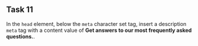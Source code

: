 ## Task 11
In the `head` element, below the `meta` character set tag, insert a description `meta` tag with a content value of  **Get answers to our most frequently asked questions.**.
 